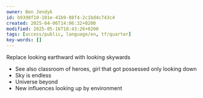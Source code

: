 ```yaml
---
owner: Ben Jendyk
id: b9398f10-101e-41b9-88f4-2c1bd4c743c4
created: 2025-04-06T14:06:32+0200
modified: 2025-05-16T18:43:26+0200
tags: [access/public, language/en, tf/quarter]
key-words: []
---
```


Replace looking earthward with looking skywards

- See also classroom of heroes, girl that got possessed only looking down
- Sky is endless
- Universe beyond
- New influences looking up by environment 